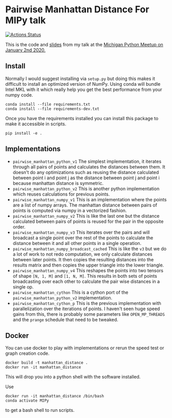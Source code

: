 # Pairwise Manhattan Distance For MIPy talk

[![Actions Status](https://github.com/blester125/MIPy-Talk-Jan-2-2019/workflows/Unit%20Test/badge.svg)](https://github.com/blester125/MIPy-Talk-Jan-2-2019/actions)

This is the code and [slides](https://github.com/blester125/MIPy-Talk-Jan-2-2020/blob/master/slides/slides.pdf) from my talk at the [Michigan Python Meetup on January 2nd 2020.](https://www.meetup.com/Michigan-Python/events/266921043/)


## Install

Normally I would suggest installing via `setup.py` but doing this makes it difficult to install an optimized version of NumPy. Using conda will bundle Intel MKL with it which really help you get the best performance from your numpy code.

```
conda install --file requirements.txt
conda install --file requirements-dev.txt
```

Once you have the requirements installed you can install this package to make it accessible in scripts.

```
pip install -e .
```


## Implementations

 * `pairwise_manhattan_python_v1` The simplest implementation, it iterates through all pairs of points and calculates the distances between them. It doesn't do any optimizations such as reusing the distance calculated between point i and point j as the distance between point j and point i because manhattan distance is symmetric.
 * `pairwise_manhattan_python_v2` This is another python implementation which reuses calculations for previous points.
 * `pairwise_manhattan_numpy_v1` This is an implementation where the points are a list of numpy arrays. The manhattan distance between pairs of points is computed via numpy in a vectorized fashion.
 * `pairwise_manhattan_numpy_v2` This is like the last one but the distance calculated between pairs of points is reused for the pair in the opposite order.
 * `pairwise_manhattan_numpy_v3` This iterates over the pairs and will broadcast a single point over the rest of the points to calculate the distance between it and all other points in a single operation.
 * `pairwise_manhattan_numpy_broadcast_cached` This is like the `v3` but we do a lot of work to not redo computation, we only calculate distances between later points. It then copies the resulting distances into the results matrix and then copies the upper triangle into the lower triangle.
 * `pairwise_manhattan_numpy_v4` This reshapes the points into two tensors of shape `[N, 1, M]` and `[1, N, M]`. This results in both sets of points broadcasting over each other to calculate the pair wise distances in a single op.
 * `pairwise_manhattan_cython` This is a cython port of the `pairwise_manhattan_python_v2` implementation.
 * `pairwise_manhattan_cython_p` This is the previous implementation with parallelization over the iterations of points. I haven't seen huge speed gains from this, there is probably some parameters like `OPEN_MP_THREADS` and the `prange` schedule that need to be tweaked.


## Docker

You can use docker to play with implementations or rerun the speed test or graph creation code.

```
docker build -t manhattan_distance .
docker run -it manhattan_distance
```

This will drop you into a python shell with the software installed.

Use

```
docker run -it manhattan_distance /bin/bash
conda activate MIPy
```

to get a bash shell to run scripts.
